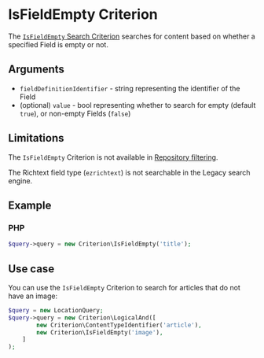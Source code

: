 # IsFieldEmpty Criterion

The [`IsFieldEmpty` Search Criterion](../../api/php_api/php_api_reference/classes/Ibexa-Contracts-Core-Repository-Values-Content-Query-Criterion-IsFieldEmpty.html)
searches for content based on whether a specified Field is empty or not.

## Arguments

- `fieldDefinitionIdentifier` - string representing the identifier of the Field
- (optional) `value` - bool representing whether to search for empty (default `true`),
or non-empty Fields (`false`)

## Limitations

The `IsFieldEmpty` Criterion is not available in [Repository filtering](search_api.md#repository-filtering).

The Richtext field type (`ezrichtext`) is not searchable in the Legacy search engine.

## Example

### PHP

``` php
$query->query = new Criterion\IsFieldEmpty('title');
```

## Use case

You can use the `IsFieldEmpty` Criterion to search for articles that do not have an image:

``` php hl_lines="4"
$query = new LocationQuery;
$query->query = new Criterion\LogicalAnd([
        new Criterion\ContentTypeIdentifier('article'),
        new Criterion\IsFieldEmpty('image'),
    ]
);
```
